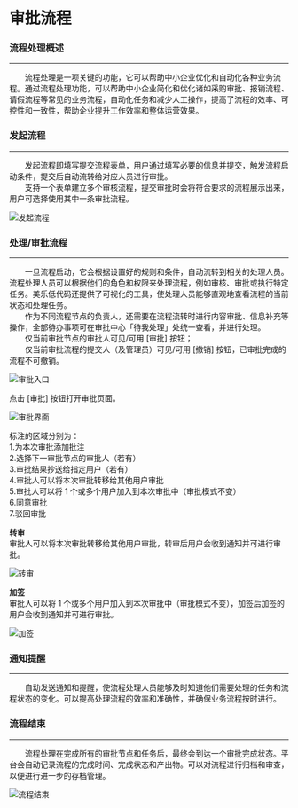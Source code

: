 # 审批流程
### 流程处理概述
---------------
&emsp;&emsp;流程处理是一项关键的功能，它可以帮助中小企业优化和自动化各种业务流程。通过流程处理功能，可以帮助中小企业简化和优化诸如采购审批、报销流程、请假流程等常见的业务流程，自动化任务和减少人工操作，提高了流程的效率、可控性和一致性，帮助企业提升工作效率和整体运营效果。

### 发起流程
---------------
&emsp;&emsp;发起流程即填写提交流程表单，用户通过填写必要的信息并提交，触发流程启动条件，提交后自动流转给对应人员进行审批。  
&emsp;&emsp;支持一个表单建立多个审核流程，提交审批时会将符合要求的流程展示出来，用户可选择使用其中一条审批流程。

![发起流程](https://mldocs.ks3-cn-beijing.ksyuncs.com/%E6%B5%81%E7%A8%8B%E5%AE%A1%E6%89%B9/%E5%8F%91%E8%B5%B7%E6%B5%81%E7%A8%8B.png)

### 处理/审批流程
---------------
&emsp;&emsp;一旦流程启动，它会根据设置好的规则和条件，自动流转到相关的处理人员。流程处理人员可以根据他们的角色和权限来处理流程，例如审核、审批或执行特定任务。美乐低代码还提供了可视化的工具，使处理人员能够直观地查看流程的当前状态和处理任务。  
&emsp;&emsp;作为不同流程节点的负责人，还需要在流程流转时进行内容审批、信息补充等操作，全部待办事项可在审批中心「待我处理」处统一查看，并进行处理。  
&emsp;&emsp;仅当前审批节点的审批人可见/可用 [审批] 按钮；  
&emsp;&emsp;仅当前审批流程的提交人（及管理员）可见/可用 [撤销] 按钮，已审批完成的流程不可撤销。

![审批入口](https://mldocs.ks3-cn-beijing.ksyuncs.com/%E6%B5%81%E7%A8%8B%E5%AE%A1%E6%89%B9/%E5%AE%A1%E6%89%B9%E6%8C%89%E9%92%AE.png)

点击 [审批] 按钮打开审批页面。

![审批界面](https://mldocs.ks3-cn-beijing.ksyuncs.com/%E6%B5%81%E7%A8%8B%E5%AE%A1%E6%89%B9/%E5%AE%A1%E6%89%B9%E9%A1%B5%E9%9D%A2.png)

标注的区域分别为：  
1.为本次审批添加批注  
2.选择下一审批节点的审批人（若有）  
3.审批结果抄送给指定用户（若有）  
4.审批人可以将本次审批转移给其他用户审批  
5.审批人可以将 1 个或多个用户加入到本次审批中（审批模式不变）  
6.同意审批  
7.驳回审批

**转审**  
审批人可以将本次审批转移给其他用户审批，转审后用户会收到通知并可进行审批。

![转审](https://mldocs.ks3-cn-beijing.ksyuncs.com/%E6%B5%81%E7%A8%8B%E5%AE%A1%E6%89%B9/%E8%BD%AC%E5%AE%A1%E5%BC%B9%E6%A1%86.png)

**加签**  
审批人可以将 1 个或多个用户加入到本次审批中（审批模式不变），加签后加签的用户会收到通知并可进行审批。

![加签](https://mldocs.ks3-cn-beijing.ksyuncs.com/%E6%B5%81%E7%A8%8B%E5%AE%A1%E6%89%B9/%E5%8A%A0%E7%AD%BE%E5%BC%B9%E6%A1%86.png)

### 通知提醒
---------------
&emsp;&emsp;自动发送通知和提醒，使流程处理人员能够及时知道他们需要处理的任务和流程状态的变化。可以提高处理流程的效率和准确性，并确保业务流程按时进行。

### 流程结束
---------------
&emsp;&emsp;流程处理在完成所有的审批节点和任务后，最终会到达一个审批完成状态。平台会自动记录流程的完成时间、完成状态和产出物。可以对流程进行归档和审查，以便进行进一步的存档管理。

![流程结束](https://mldocs.ks3-cn-beijing.ksyuncs.com/%E6%B5%81%E7%A8%8B%E5%AE%A1%E6%89%B9/%E6%B5%81%E7%A8%8B%E7%BB%93%E6%9D%9F.png)

